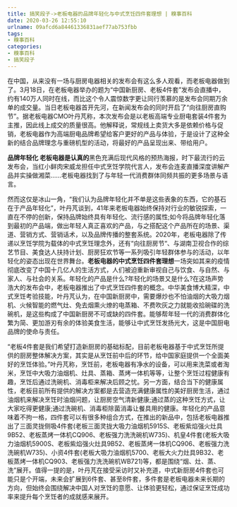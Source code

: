 ```yaml
---
title: 搞笑段子->老板电器的品牌年轻化与中式烹饪四件套理想 | 糗事百科
date: 2020-03-26 12:55:10
urlname: 09afcd6a84461336831aef77ab753fbb
tags: 
- 糗事百科
categories:
- 糗事百科
- 搞笑段子
---
```

在中国，从来没有一场与厨房电器相关的发布会有这么多人观看，而老板电器做到了。3月18日，在老板电器举办的题为“中国新厨房、老板4件套”发布会直播中，约有140万人同时在线，而比这个令人震惊数字更让同行羡慕的是发布会同期万余单的成交量。当日老板电器首开先河，在新闻发布会的同时开启了“向往厨房直购节”。据老板电器CMO叶丹芃称，本次发布会是以老板高端专业厨电套装4件套为主推，因此线上成交的质量很高。他解释说，常规线上卖货大多是依赖价格与促销，老板电器作为高端厨电品牌希望给客户更好的产品与体验，于是设计了这种全新的结合品牌理念与重磅机型的活动，将最好的产品呈现出来、带给用户。

**品牌年轻化 老板电器是认真的**黑色充满后现代风格的预热海报，时下最流行的云发布会，当红小鲜肉宋威龙担任中式烹饪学院代言人，发布会连麦直播深度讲解产品并实操做湘菜……老板电器找到了与年轻一代消费群体同频共振的更多场景与语言。

然而这仅是冰山一角，“我们认为品牌年轻化并不单是这些表象的东西，它的基石在于产品年轻化”，叶丹芃谈到，41年来老板电器始终保持对行业的敏锐探索，一直在不停的创新，保持品牌始终具有年轻化、流行感的属性;如今将品牌年轻化落到最初的产品端，做出年轻人真正喜欢的产品，与之搭配这个产品所在的场景、渠道、营销方式、营销话术，以及品牌传播的整套系统。2020年，老板电器除了传递以烹饪学院为载体的中式烹饪理念外，还有“向往厨房节“、与湖南卫视合作的综艺节目、美食达人扶持计划、厨房狂欢节等一系列吸引年轻群体参与的活动，以年轻化的姿态出现在世界舞台。**老板电器的中式烹饪四件套理想**一场突如其来的疫情彻底改变了中国十几亿人的生活方式，人们被迫重新审视自己与饮食、与自然、与家人、与社会的关系。年轻化的产品是什么?年轻化的场景又是什么?在这场声势浩大的发布会中，老板电器推出了中式烹饪四件套的概念。中华美食博大精深，中式烹饪考验技能，叶丹芃认为，在中国新厨房中，需要爆炒也不怕油烟的大吸力烟机、火候智能的燃气灶、免去烟熏火燎的电蒸箱、不费吹灰之力就能收拾碗碟的洗碗机，是这些构成了中国新厨房不可或缺的四件套。能够帮年轻一代的消费群体化繁为简、更加游刃有余的体验美食生活，能够让中式烹饪发扬光大，这是中国厨电品牌的使命与责任。

“老板4件套是我们希望打造新厨房的基础标配，目前老板电器基于中式烹饪所提供的厨房整体解决方案，其实是从烹饪前中后的环节，给中国家庭提供一个全面美好的烹饪体验。”叶丹芃称，烹饪前，老板电器有净水的设备，可以用来洗菜或者淘米，烹饪中大吸力油烟机、灶具、蒸箱、蒸烤一体机等等，让整个烹饪过程健康有趣，烹饪后通过洗碗机、消毒柜来解决后顾之忧。另一方面，结合当下的健康属性，老板目前所有提供的解决方案都是去营造充满健康属性的美好厨房生活，通过油烟机来解决烹饪时油烟问题，让厨房空气清新健康;通过蒸的这种烹饪方式，让大家吃得更健康;通过洗碗机、消毒柜除菌消毒让餐具用的健康。年轻化的产品意味着不拘一格，四件套可以有很多种组合方式，在推出的新品中，包括老板电器推出了三面灵拢侧吸4件套(老板三面灵拢大吸力油烟机5915S、老板紫焰强火灶具9B52、老板蒸烤一体机CQ906、老板强力洗洗碗机W735)、机皇4件套(老板大吸力油烟机5900S、老板紫焰强火灶具9B52、老板蒸烤一体机CQ906、老板强力洗洗碗机W735)、小资4件套(老板大吸力油烟机5700、老板大火力灶具9B32、老板蒸烤一体机CQ903、老板强力洗洗碗机WB721)等，都是围绕“烟、灶、蒸、洗”展开。值得一提的是，叶丹芃在接受采访时又补充道，中式新厨房4件套也可能只是个开端，未来会扩展到6件套、甚至8件套，多件套是老板电器未来长期的方向，但始终会围绕解决中国人对烹饪的意愿、让体验更轻松，通过保证烹饪成功率来提升每个烹饪者的成就感来展开。


